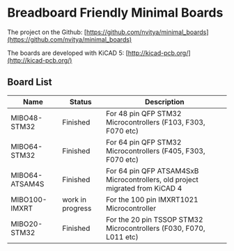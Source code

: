 # Breadboard Friendly Minimal Boards

The project on the Github: [https://github.com/nvitya/minimal_boards](https://github.com/nvitya/minimal_boards)

The boards are developed with KiCAD 5: [http://kicad-pcb.org/](http://kicad-pcb.org/)

## Board List

__Name__        | __Status__      | __Description__
----------------|-----------------|-------------------------------------------------------------
MIBO48-STM32    | Finished        | For 48 pin QFP STM32 Microcontrollers (F103, F303, F070 etc)
MIBO64-STM32    | Finished        | For 64 pin QFP STM32 Microcontrollers (F405, F303, F070 etc)
MIBO64-ATSAM4S  | Finished        | For 64 pin QFP ATSAM4SxB Microcontrollers, old project migrated from KiCAD 4
MIBO100-IMXRT   | work in progress| For the 100 pin IMXRT1021 Microcontroller
MIBO20-STM32    | Finished        | For the 20 pin TSSOP STM32 Microcontrollers (F030, F070, L011 etc)



